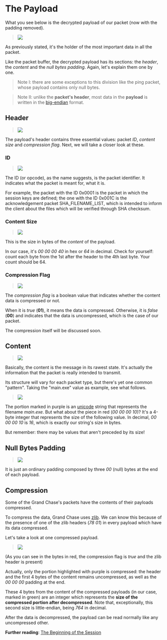 # **The Payload**

What you see below is the decrypted payload of our packet (now with the padding removed).

> ![](http://i.imgur.com/nQlqmtm.png)

As previously stated, it's the holder of the most important data in all the packet.

Like the packet buffer, the decrypted payload has its sections: the _header_, the _content_ and the _null bytes padding_. Again, let's explain them one by one.
> Note I: there are some exceptions to this division like the ping packet, whose payload contains only null bytes.

> Note II: unlike the **packet's header**, most data in the **payload** is written in the [big-endian](https://en.wikipedia.org/wiki/Endianness#Big-endian) format.

## Header
> ![](http://i.imgur.com/C19kDWK.png)

The payload's header contains three essential values: packet _ID_, _content size_ and _compression flag_. Next, we will take a closer look at these.

### ID
> ![](http://i.imgur.com/JJfLbND.png)

The ID (or opcode), as the name suggests, is the packet identifier. It indicates what the packet is meant for, what it is. 

For example, the packet with the ID 0x0001 is the packet in which the session keys are defined; the one with the ID 0x001C is the acknowledgement packet SHA_FILENAME_LIST, which is intended to inform the client about the files which will be verified through SHA checksum.

### Content Size
> ![](http://i.imgur.com/pTkORlB.png)

This is the size in bytes of the _content_ of the payload.

In our case, it's _00 00 00 40_ in hex or _64_ in decimal. Check for yourself: count each byte from the 1st after the header to the 4th last byte. Your count should be 64.

### Compression Flag
> ![](http://i.imgur.com/OZSqBEU.png)

The _compression flag_ is a boolean value that indicates whether the content data is compressed or not.

When it is _true_ (**01**), it means the data is compressed. Otherwise, it is _false_ (**00**) and indicates that the data is uncompressed, which is the case of our packet. 

The compression itself will be discussed soon.

## Content
> ![](http://i.imgur.com/EbaO45Q.png)
  
Basically, the content is the message in its rawest state. It's actually the information that the packet is really intended to transmit.

Its structure will vary for each packet type, but there's yet one common "pattern". Taking the "main.exe" value as example, see what follows.

> ![](http://image.prntscr.com/image/276d51bc2b4e4b2e820c1abefad4ab21.png)
  
The portion marked in purple is an [unicode](https://en.wikipedia.org/wiki/Unicode) string that represents the filename _main.exe_. But what about the piece in red (_00 00 00 10_)? It's a 4-byte integer that represents the size of the following value. In decimal, _00 00 00 10_ is _16_, which is exactly our string's size in bytes.

But remember: there may be values that aren't preceded by its size!
## Null Bytes Padding
> ![](http://i.imgur.com/XKdghFa.png)

It is just an ordinary padding composed by three _00_ (null) bytes at the end of each payload.

## Compression

Some of the Grand Chase's packets have the contents of their payloads compressed. 

To compress the data, Grand Chase uses [zlib](https://en.wikipedia.org/wiki/Zlib). We can know this because of the presence of one of the zlib headers (_78 01_) in every payload which have its data compressed.

Let's take a look at one compressed payload.
> ![](http://i.imgur.com/u51tXBH.png)

(As you can see in the bytes in red, the compression flag is _true_ and the zlib header is present)

Actually, only the portion highlighted with purple is compressed: the header and the first 4 bytes of the content remains uncompressed, as well as the _00 00 00_ padding at the end.

These 4 bytes from the content of the compressed payloads (in our case, marked in green) are an integer which represents the **size of the compressed portion after decompressed**. Note that, exceptionally, this second size is little-endian, being _764_ in decimal.

After the data is decompressed, the payload can be read normally like any uncompressed other.

**Further reading**: [The Beginning of the Session](./The%20Beginning%20of%20the%20Session.md#the-beginning-of-the-session)

